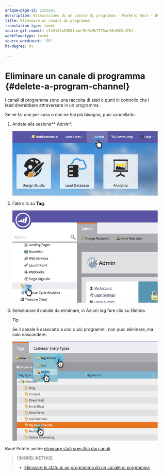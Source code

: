 ```yaml
---
unique-page-id: 2360281
description: Eliminazione di un canale di programma - Marketo Docs - Documentazione di prodotto
title: Eliminare un canale di programma
translation-type: tm+mt
source-git-commit: e149133a5383faaef5e9c9b7775ae36e633ed7b1
workflow-type: tm+mt
source-wordcount: '97'
ht-degree: 0%

---
```



# Eliminare un canale di programma {#delete-a-program-channel}

I canali di programma sono una raccolta di stati o punti di controllo che i lead dovrebbero attraversare in un programma.

Se ne fai uno per caso o non ne hai più bisogno, puoi cancellarlo.

1. Andate alla sezione** Admin*.

   ![](assets/image2014-9-24-16-3a6-3a41.png)

1. Fate clic su **Tag**.

   ![](assets/image2014-9-24-16-3a7-3a33.png)

1. Selezionare il canale da eliminare, in Azioni tag fare clic su Elimina.

   >[!TIP]
   >
   >Se il canale è associato a uno o più programmi, non puoi eliminare, ma solo nascondere.

   ![](assets/image2014-9-24-16-3a10-3a59.png)

Bam! Potete anche [eliminare stati specifici dai canali](delete-a-program-status-from-a-program-channel.md).

>[!MORELIKETHIS]
>
>* [Eliminare lo stato di un programma da un canale di programma](delete-a-program-status-from-a-program-channel.md)

>



